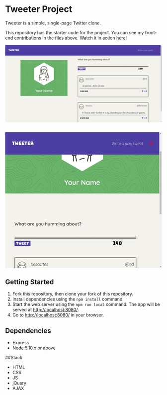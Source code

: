 # Tweeter Project

Tweeter is a simple, single-page Twitter clone.

This repository has the starter code for the project. You can see my front-end contributions in the files above. Watch it in action [here!](https://watch.screencastify.com/v/SLxiGpOEmGezvlaqtM2a)

![Desktop layout](public/images/desktop.jpeg)

##
##
![Desktop layout](public/images/mobile.jpeg)

## Getting Started

1. Fork this repository, then clone your fork of this repository.
2. Install dependencies using the `npm install` command.
3. Start the web server using the `npm run local` command. The app will be served at <http://localhost:8080/>.
4. Go to <http://localhost:8080/> in your browser.

## Dependencies

- Express
- Node 5.10.x or above

##Stack
- HTML
- CSS
- JS
- jQuery
- AJAX
